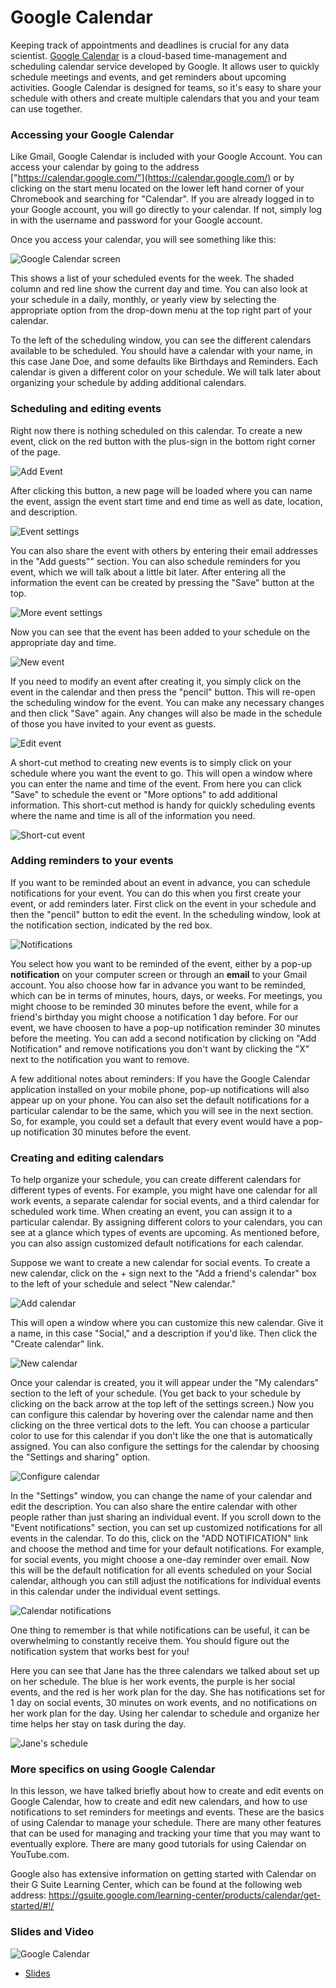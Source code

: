 # Google Calendar

Keeping track of appointments and deadlines is crucial for any data scientist.  [Google Calendar](https://calendar.google.com/) is a cloud-based time-management and scheduling calendar service developed by Google. It allows user to quickly schedule meetings and events, and get reminders about upcoming activities.  Google Calendar is designed for teams, so it's easy to share your schedule with others and create multiple calendars that you and your team can use together.

### Accessing your Google Calendar

Like Gmail, Google Calendar is included with your Google Account.  You can access your calendar by going to the address ["https://calendar.google.com/"](https://calendar.google.com/) or by clicking on the start menu located on the lower left hand corner of your Chromebook and searching for "Calendar". If you are already logged in to your Google account, you will go directly to your calendar.  If not, simply log in with the username and password for your Google account.

Once you access your calendar, you will see something like this:


![Google Calendar screen](https://docs.google.com/presentation/d/1t74f2Xf4h8Hoq8wK2LdI4H35d57Ty8Vpm1ifMuD5y9o/export/png?id=1t74f2Xf4h8Hoq8wK2LdI4H35d57Ty8Vpm1ifMuD5y9o&pageid=g3500b71ba7_0_0)

This shows a list of your scheduled events for the week. The shaded column and red line show the current day and time.  You can also look at your schedule in a daily, monthly, or yearly view by selecting the appropriate option from the drop-down menu at the top right part of your calendar.

To the left of the scheduling window, you can see the different calendars available to be scheduled.  You should have a calendar with your name, in this case Jane Doe, and some defaults like Birthdays and Reminders.  Each calendar is given a different color on your schedule.  We will talk later about organizing your schedule by adding additional calendars.

### Scheduling and editing events

Right now there is nothing scheduled on this calendar.  To create a new event, click on the red button with the plus-sign in the bottom right corner of the page.


![Add Event](https://docs.google.com/presentation/d/1t74f2Xf4h8Hoq8wK2LdI4H35d57Ty8Vpm1ifMuD5y9o/export/png?id=1t74f2Xf4h8Hoq8wK2LdI4H35d57Ty8Vpm1ifMuD5y9o&pageid=g39e0766487_3_10)

After clicking this button, a new page will be loaded where you can name the event, assign the event start time and end time as well as date, location, and description.


![Event settings](https://docs.google.com/presentation/d/1t74f2Xf4h8Hoq8wK2LdI4H35d57Ty8Vpm1ifMuD5y9o/export/png?id=1t74f2Xf4h8Hoq8wK2LdI4H35d57Ty8Vpm1ifMuD5y9o&pageid=g3500b71ba7_0_11)

You can also share the event with others by entering their email addresses in the "Add guests"" section.  You can also schedule reminders for you event, which we will talk about a little bit later.  After entering all the information the event can be created by pressing the "Save" button at the top.


![More event settings](https://docs.google.com/presentation/d/1t74f2Xf4h8Hoq8wK2LdI4H35d57Ty8Vpm1ifMuD5y9o/export/png?id=1t74f2Xf4h8Hoq8wK2LdI4H35d57Ty8Vpm1ifMuD5y9o&pageid=g39e0766487_3_41)

Now you can see that the event has been added to your schedule on the appropriate day and time.  


![New event](https://docs.google.com/presentation/d/1t74f2Xf4h8Hoq8wK2LdI4H35d57Ty8Vpm1ifMuD5y9o/export/png?id=1t74f2Xf4h8Hoq8wK2LdI4H35d57Ty8Vpm1ifMuD5y9o&pageid=g398380a613_0_20)

If you need to modify an event after creating it, you simply click on the event in the calendar and then press the "pencil" button.  This will re-open the scheduling window for the event.  You can make any necessary changes and then click "Save" again.  Any changes will also be made in the schedule of those you have invited to your event as guests.


![Edit event](https://docs.google.com/presentation/d/1t74f2Xf4h8Hoq8wK2LdI4H35d57Ty8Vpm1ifMuD5y9o/export/png?id=1t74f2Xf4h8Hoq8wK2LdI4H35d57Ty8Vpm1ifMuD5y9o&pageid=g398380a613_0_28)

A short-cut method to creating new events is to simply click on your schedule where you want the event to go.  This will open a window where you can enter the name and time of the event.  From here you can click "Save" to schedule the event or "More options" to add additional information.  This short-cut method is handy for quickly scheduling events where the name and time is all of the information you need.


![Short-cut event](https://docs.google.com/presentation/d/1t74f2Xf4h8Hoq8wK2LdI4H35d57Ty8Vpm1ifMuD5y9o/export/png?id=1t74f2Xf4h8Hoq8wK2LdI4H35d57Ty8Vpm1ifMuD5y9o&pageid=g398380a613_0_39)


### Adding reminders to your events

If you want to be reminded about an event in advance, you can schedule notifications for your event.  You can do this when you first create your event, or add reminders later.  First click on the event in your schedule and then the "pencil" button to edit the event.  In the scheduling window, look at the notification section, indicated by the red box.  


![Notifications](https://docs.google.com/presentation/d/1t74f2Xf4h8Hoq8wK2LdI4H35d57Ty8Vpm1ifMuD5y9o/export/png?id=1t74f2Xf4h8Hoq8wK2LdI4H35d57Ty8Vpm1ifMuD5y9o&pageid=g398380a613_0_47)

You select how you want to be reminded of the event, either by a pop-up **notification** on your computer screen or through an **email** to your Gmail account.   You also choose how far in advance you want to be reminded, which can be in terms of minutes, hours, days, or weeks.  For meetings, you might choose to be reminded 30 minutes before the event, while for a friend's birthday you might choose a notification 1 day before.  For our event, we have choosen to have a pop-up notification reminder 30 minutes before the meeting.  You can add a second notification by clicking on "Add Notification" and remove notifications you don't want by clicking the "X" next to the notification you want to remove.

A few additional notes about reminders: If you have the Google Calendar application installed on your mobile phone, pop-up notifications will also appear up on your phone.  You can also set the default notifications for a particular calendar to be the same, which you will see in the next section.  So, for example, you could set a default that every event would have a pop-up notification 30 minutes before the event.

### Creating and editing calendars

To help organize your schedule, you can create different calendars for different types of events.  For example, you might have one calendar for all work events, a separate calendar for social events, and a third calendar for scheduled work time. When creating an event, you can assign it to a particular calendar. By assigning different colors to your calendars, you can see at a glance which types of events are upcoming. As mentioned before, you can also assign customized default notifications for each calendar.

Suppose we want to create a new calendar for social events.  To create a new calendar, click on the + sign next to the "Add a friend's calendar" box to the left of your schedule and select "New calendar."  


![Add calendar](https://docs.google.com/presentation/d/1t74f2Xf4h8Hoq8wK2LdI4H35d57Ty8Vpm1ifMuD5y9o/export/png?id=1t74f2Xf4h8Hoq8wK2LdI4H35d57Ty8Vpm1ifMuD5y9o&pageid=g398380a613_0_60)

This will open a window where you can customize this new calendar.  Give  it a name, in this case "Social," and a description if you'd like.  Then click the "Create calendar" link.


![New calendar](https://docs.google.com/presentation/d/1t74f2Xf4h8Hoq8wK2LdI4H35d57Ty8Vpm1ifMuD5y9o/export/png?id=1t74f2Xf4h8Hoq8wK2LdI4H35d57Ty8Vpm1ifMuD5y9o&pageid=g398380a613_0_74)

Once your calendar is created, you it will appear under the "My calendars" section to the left of your schedule.  (You get back to your schedule by clicking on the back arrow at the top left of the settings screen.)  Now you can configure this calendar by hovering over the calendar name and then clicking on the three vertical dots to the left.  You can choose a particular color to use for this calendar if you don't like the one that is automatically assigned.  You can also configure the settings for the calendar by choosing the "Settings and sharing" option.


![Configure calendar](https://docs.google.com/presentation/d/1t74f2Xf4h8Hoq8wK2LdI4H35d57Ty8Vpm1ifMuD5y9o/export/png?id=1t74f2Xf4h8Hoq8wK2LdI4H35d57Ty8Vpm1ifMuD5y9o&pageid=g398380a613_0_83)

In the "Settings" window, you can change the name of your calendar and edit the description.  You can also share the entire calendar with other people rather than just sharing an individual event.  If you scroll down to the "Event notifications" section, you can set up customized notifications for all events in the calendar.  To do this, click on the "ADD NOTIFICATION" link and choose the method and time for your default notifications.  For example, for social events, you might choose a one-day reminder over email. Now this will be the default notification for all events scheduled on your Social calendar, although you can still adjust the notifications for individual events in this calendar under the individual event settings.  


![Calendar notifications](https://docs.google.com/presentation/d/1t74f2Xf4h8Hoq8wK2LdI4H35d57Ty8Vpm1ifMuD5y9o/export/png?id=1t74f2Xf4h8Hoq8wK2LdI4H35d57Ty8Vpm1ifMuD5y9o&pageid=g398380a613_0_106)

One thing to remember is that while notifications can be useful, it can be overwhelming to constantly receive them. You should figure out the notification system that works best for you!

Here you can see that Jane has the three calendars we talked about set up on her schedule.  The blue is her work events, the purple is her social events, and the red is her work plan for the day.  She has notifications set for 1 day on social events, 30 minutes on work events, and no notifications on her work plan for the day.  Using her calendar to schedule and organize her time helps her stay on task during the day.


![Jane's schedule](https://docs.google.com/presentation/d/1t74f2Xf4h8Hoq8wK2LdI4H35d57Ty8Vpm1ifMuD5y9o/export/png?id=1t74f2Xf4h8Hoq8wK2LdI4H35d57Ty8Vpm1ifMuD5y9o&pageid=g398380a613_0_127)

### More specifics on using Google Calendar

In this lesson, we have talked briefly about how to create and edit events on Google Calendar, how to create and edit new calendars, and how to use notifications to set reminders for meetings and events.  These are the basics of using Calendar to manage your schedule.  There are many other features that can be used for managing and tracking your time that you may want to eventually explore.  There are many good tutorials for using Calendar on YouTube.com.

Google also has extensive information on getting started with Calendar on their G Suite Learning Center, which can be found at the following web address: https://gsuite.google.com/learning-center/products/calendar/get-started/#!/

### Slides and Video

![Google Calendar](https://www.youtube.com/watch?v=oTwsFeh20FE)

* [Slides](https://docs.google.com/presentation/d/1t74f2Xf4h8Hoq8wK2LdI4H35d57Ty8Vpm1ifMuD5y9o/edit?usp=sharing)
